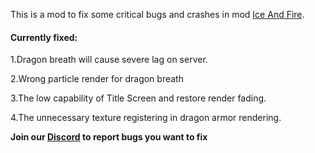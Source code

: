This is a mod to fix some critical bugs and crashes in mod [Ice And Fire](https://www.curseforge.com/minecraft/mc-mods/ice-and-fire-dragons).

#### Currently fixed:

1.Dragon breath will cause severe lag on server.

2.Wrong particle render for dragon breath

3.The low capability of Title Screen and restore render fading.

4.The unnecessary texture registering in dragon armor rendering.

**Join our [Discord](https://discord.gg/NDzz2upqAk) to report bugs you want to fix**